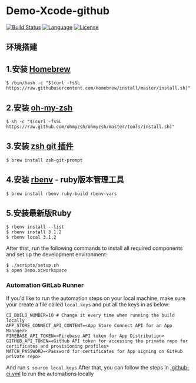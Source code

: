 # Demo-Xcode-github


[![Build Status](https://travis-ci.com/lagoueduCol/iOS-linyongjian.svg?branch=main)](https://travis-ci.com/lagoueduCol/iOS-linyongjian)
[![Language](https://img.shields.io/badge/language-Swift%205.3-orange.svg)](https://swift.org)
[![License](https://img.shields.io/github/license/lagoueduCol/moments-ios.svg?style=flat)](https://github.com/lagoueduCol/moments-ios/blob/main/LICENSE)

## 环境搭建

## 1.安装 [Homebrew](https://brew.sh/)

```shell
$ /bin/bash -c "$(curl -fsSL https://raw.githubusercontent.com/Homebrew/install/master/install.sh)"
```
## 2.安装 [oh-my-zsh](https://ohmyz.sh/) 
```shell
$ sh -c "$(curl -fsSL https://raw.github.com/ohmyzsh/ohmyzsh/master/tools/install.sh)"
```
## 3.安装 [zsh git 插件](https://github.com/ohmyzsh/ohmyzsh/blob/master/plugins/git/git.plugin.zsh)
```shell
$ brew install zsh-git-prompt
```
## 4.安装 [rbenv](https://github.com/rbenv/rbenv) - ruby版本管理工具

```shell
$ brew install rbenv ruby-build rbenv-vars
```
## 5.安装最新版Ruby

```shell
$ rbenv install --list
$ rbenv install 3.1.2 
$ rbenv local 3.1.2
```

After that, run the following commands to install all required components and set up the development environment:

```shell
$ ./scripts/setup.sh 
$ open Demo.xcworkspace 
```

### Automation GitLab Runner

If you'd like to run the automation steps on your local machine, make sure your create a file called `local.keys` and put all the keys in as below:

```
CI_BUILD_NUMBER=10 # Change it every time when running the build locally
APP_STORE_CONNECT_API_CONTENT=<App Store Connect API for an App Manager>
FIREBASE_API_TOKEN=<Firebase API token for App Distribution>
GITHUB_API_TOKEN=<GitHub API token for accessing the private repo for certificates and provisioning profiles>
MATCH_PASSWORD=<Password for certificates for App signing on GitHub private repo>
```

And run `$ source local.keys` After that, you can follow the steps in [.github-ci.yml]() to run the automations locally
